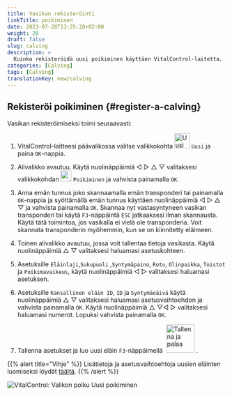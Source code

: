 ```yaml
---
title: Vasikan rekisteröinti
linkTitle: poikiminen
date: 2023-07-28T13:25:28+02:00
weight: 20
draft: false
slug: calving
description: >
  Kuinka rekisteröidä uusi poikiminen käyttäen VitalControl-laitetta.
categories: [Calving]
tags: [Calving]
translationKey: new/calving
---
```

## Rekisteröi poikiminen {#register-a-calving}

Vasikan rekisteröimiseksi toimi seuraavasti:

1. VitalControl-laitteesi päävalikossa valitse valikkokohta <img src="/icons/main/new-animal.svg" width="35" align="bottom" alt="Uusi eläin" /> `Uusi` ja paina `OK`-nappia.

2. Alivalikko avautuu. Käytä nuolinäppäimiä ◁ ▷ △ ▽ valitaksesi valikkokohdan <img src="/icons/actions/calving.svg" width="25" align="bottom" alt="poikiminen" /> `Poikiminen` ja vahvista painamalla `OK`.

3. Anna emän tunnus joko skannaamalla emän transponderi tai painamalla `OK`-nappia ja syöttämällä emän tunnus käyttäen nuolinäppäimiä ◁ ▷ △ ▽ ja vahvista painamalla `OK`. Skannaa nyt vastasyntyneen vasikan transponderi tai käytä `F3`-näppäintä `ESC` jatkaaksesi ilman skannausta. Käytä tätä toimintoa, jos vasikalla ei vielä ole transponderia. Voit skannata transponderin myöhemmin, kun se on kiinnitetty eläimeen.

4. Toinen alivalikko avautuu, jossa voit tallentaa tietoja vasikasta. Käytä nuolinäppäimiä △ ▽ valitaksesi haluamasi asetuskohteen.

5. Asetuksille `Eläinlaji`,`Sukupuoli` ,`Syntymäpaino`, `Rotu`, `Olinpaikka`, `Toistot` ja `Poikimavaikeus`, käytä nuolinäppäimiä ◁ ▷ valitaksesi haluamasi asetuksen.

6. Asetuksille `Kansallinen eläin ID`, `ID` ja `Syntymäoäivä` käytä nuolinäppäimiä △ ▽ valitaksesi haluamasi asetusvaihtoehdon ja vahvista painamalla `OK`. Käytä nuolinäppäimiä △ ▽◁ ▷ valitaksesi haluamasi numerot. Lopuksi vahvista painamalla `OK`.

7. Tallenna asetukset ja luo uusi eläin `F3`-näppäimellä &nbsp;<img src="/icons/footer/save_exit.svg" width="65" align="bottom" alt="Tallenna ja palaa" />&nbsp;.

{{% alert title="Vihje" %}}
Lisätietoja ja asetusvaihtoehtoja uusien eläinten luomiseksi löydät [täältä](../../settings/animal-registration/).
{{% /alert %}}

   ![VitalControl: Valikon polku Uusi poikiminen](../images/calving.png "Rekisteröi poikiminen")
